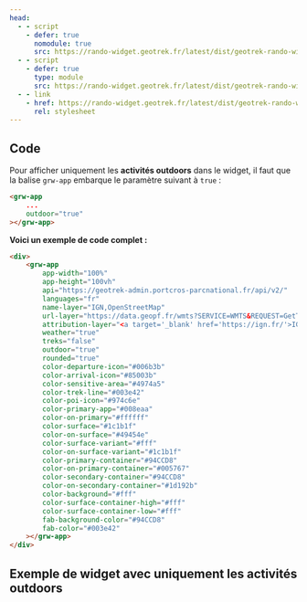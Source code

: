 ```yaml
---
head:
  - - script
    - defer: true
      nomodule: true
      src: https://rando-widget.geotrek.fr/latest/dist/geotrek-rando-widget/geotrek-rando-widget.js
  - - script
    - defer: true
      type: module
      src: https://rando-widget.geotrek.fr/latest/dist/geotrek-rando-widget/geotrek-rando-widget.esm.js
  - - link
    - href: https://rando-widget.geotrek.fr/latest/dist/geotrek-rando-widget/geotrek-rando-widget.css
      rel: stylesheet
---
```


## Code

Pour afficher uniquement les **activités outdoors** dans le widget, il faut que la balise `grw-app` embarque le paramètre suivant à `true` : 

```html
<grw-app
    ...
    outdoor="true"
></grw-app>
```

**Voici un exemple de code complet :**

```html
<div>
    <grw-app
        app-width="100%"
        app-height="100vh"
        api="https://geotrek-admin.portcros-parcnational.fr/api/v2/"
        languages="fr"
        name-layer="IGN,OpenStreetMap"
        url-layer="https://data.geopf.fr/wmts?SERVICE=WMTS&REQUEST=GetTile&VERSION=1.0.0&LAYER=GEOGRAPHICALGRIDSYSTEMS.PLANIGNV2&STYLE=normal&FORMAT=image/png&TILEMATRIXSET=PM&TILEMATRIX={z}&TILEROW={y}&TILECOL={x},https://{s}.tile.openstreetmap.org/{z}/{x}/{y}.png"
        attribution-layer="<a target='_blank' href='https://ign.fr/'>IGN</a>,OpenStreetMap"
        weather="true"
        treks="false"
        outdoor="true"
        rounded="true"
        color-departure-icon="#006b3b"
        color-arrival-icon="#85003b"
        color-sensitive-area="#4974a5"
        color-trek-line="#003e42"
        color-poi-icon="#974c6e"
        color-primary-app="#008eaa"
        color-on-primary="#ffffff"
        color-surface="#1c1b1f"
        color-on-surface="#49454e"
        color-surface-variant="#fff"
        color-on-surface-variant="#1c1b1f"
        color-primary-container="#94CCD8"
        color-on-primary-container="#005767"
        color-secondary-container="#94CCD8"
        color-on-secondary-container="#1d192b"
        color-background="#fff"
        color-surface-container-high="#fff"
        color-surface-container-low="#fff"
        fab-background-color="#94CCD8"
        fab-color="#003e42"
    ></grw-app>
</div>
```

## Exemple de widget avec uniquement les activités outdoors 

<div>
    <grw-app
        app-width="100%"
        app-height="100vh"
        api="https://geotrek-admin.portcros-parcnational.fr/api/v2/"
        languages="fr"
        name-layer="IGN,OpenStreetMap"
        url-layer="https://data.geopf.fr/wmts?SERVICE=WMTS&REQUEST=GetTile&VERSION=1.0.0&LAYER=GEOGRAPHICALGRIDSYSTEMS.PLANIGNV2&STYLE=normal&FORMAT=image/png&TILEMATRIXSET=PM&TILEMATRIX={z}&TILEROW={y}&TILECOL={x},https://{s}.tile.openstreetmap.org/{z}/{x}/{y}.png"
        attribution-layer="<a target='_blank' href='https://ign.fr/'>IGN</a>,OpenStreetMap"
        weather="true"
        treks="false"
        outdoor="true"
        rounded="true"
        color-departure-icon="#006b3b"
        color-arrival-icon="#85003b"
        color-sensitive-area="#4974a5"
        color-trek-line="#003e42"
        color-poi-icon="#974c6e"
        color-primary-app="#008eaa"
        color-on-primary="#ffffff"
        color-surface="#1c1b1f"
        color-on-surface="#49454e"
        color-surface-variant="#fff"
        color-on-surface-variant="#1c1b1f"
        color-primary-container="#94CCD8"
        color-on-primary-container="#005767"
        color-secondary-container="#94CCD8"
        color-on-secondary-container="#1d192b"
        color-background="#fff"
        color-surface-container-high="#fff"
        color-surface-container-low="#fff"
        fab-background-color="#94CCD8"
        fab-color="#003e42"
    ></grw-app>
</div>